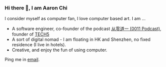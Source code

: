 ### Hi there 👋, I am Aaron Chi

I consider myself as computer fan, I love computer based art. I am ...

- A software engineer, co-founder of the podcast [从零道一 (0011 Podcast)](https://0011.one), founder of [TECH5](https://techf5ve.com)
- A sort of digital nomad - I am floating in HK and Shenzhen, no fixed residence (I live in hotels).
- Creative, and enjoy the fun of using computer.

Ping me in [email](mailto:contractswif@hotmail.com).
